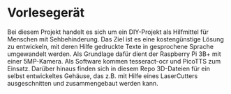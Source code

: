 # Vorlesegerät

Bei diesem Projekt handelt es sich um ein DIY-Projekt als Hilfmittel für Menschen mit Sehbehinderung. Das Ziel ist es eine kostengünstige Lösung zu entwickeln, mit deren Hilfe gedruckte Texte in gesprochene Sprache umgewandelt werden. Als Grundlage dafür dient der Raspberry Pi 3B+ mit einer 5MP-Kamera. Als Software kommen tesseract-ocr und PicoTTS zum Einsatz. Darüber hinaus finden sich in diesem Repo 3D-Dateien für ein selbst entwickeltes Gehäuse, das z.B. mit Hilfe eines LaserCutters ausgeschnitten und zusammengebaut werden kann.
